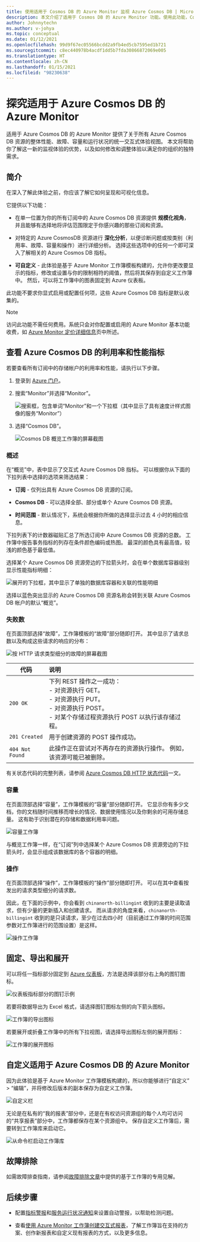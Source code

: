 ```yaml
---
title: 使用适用于 Cosmos DB 的 Azure Monitor 监视 Azure Cosmos DB | Microsoft Docs
description: 本文介绍了适用于 Cosmos DB 的 Azure Monitor 功能。使用此功能，Cosmos DB 所有者能够快速了解其 CosmosDB 帐户的性能和利用率问题。
author: Johnnytechn
ms.author: v-johya
ms.topic: conceptual
ms.date: 01/12/2021
ms.openlocfilehash: 99d9f67ec05566bcdd2a9fb4ed5cb7595ed1b721
ms.sourcegitcommit: c8ec440978b4acdf1dd5b7fda30866872069e005
ms.translationtype: HT
ms.contentlocale: zh-CN
ms.lasthandoff: 01/15/2021
ms.locfileid: "98230638"
---
```

# <a name="explore-azure-monitor-for-azure-cosmos-db"></a>探究适用于 Azure Cosmos DB 的 Azure Monitor

适用于 Azure Cosmos DB 的 Azure Monitor 提供了关于所有 Azure Cosmos DB 资源的整体性能、故障、容量和运行状况的统一交互式体验视图。 本文将帮助你了解这一新的监视体验的优势，以及如何修改和调整体验以满足你的组织的独特需求。   

## <a name="introduction"></a>简介

在深入了解此体验之前，你应该了解它如何呈现和可视化信息。 

它提供以下功能：

* 在单一位置为你的所有订阅中的 Azure Cosmos DB 资源提供 **规模化视角**，并且能够有选择地将评估范围限定于你感兴趣的那些订阅和资源。

* 对特定的 Azure CosmosDB 资源进行 **深化分析**，以便诊断问题或按类别（利用率、故障、容量和操作）进行详细分析。 选择这些选项中的任何一个即可深入了解相关的 Azure Cosmos DB 指标。  

* **可自定义** - 此体验是基于 Azure Monitor 工作簿模板构建的，允许你更改要显示的指标，修改或设置与你的限制相符的阈值，然后将其保存到自定义工作簿中。 然后，可以将工作簿中的图表固定到 Azure 仪表板。  

此功能不要求你显式启用或配置任何项，这些 Azure Cosmos DB 指标是默认收集的。

>[!NOTE]
>访问此功能不需任何费用。系统只会对你配置或启用的 Azure Monitor 基本功能收费，如 [Azure Monitor 定价详细信息](https://www.azure.cn/pricing/details/monitor/)页中所述。

## <a name="view-utilization-and-performance-metrics-for-azure-cosmos-db"></a>查看 Azure Cosmos DB 的利用率和性能指标

若要查看所有订阅中的存储帐户的利用率和性能，请执行以下步骤。

1. 登录到 [Azure 门户](https://portal.azure.cn)。

2. 搜索“Monitor”并选择“Monitor”。

    ![搜索框，包含单词“Monitor”和一个下拉框（其中显示了具有速度计样式图像的服务“Monitor”）](./media/cosmosdb-insights-overview/search-monitor.png)

3. 选择“Cosmos DB”。

    ![Cosmos DB 概览工作簿的屏幕截图](./media/cosmosdb-insights-overview/cosmos-db.png)

### <a name="overview"></a>概述

在“概览”中，表中显示了交互式 Azure Cosmos DB 指标。 可以根据你从下面的下拉列表中选择的选项来筛选结果：

* **订阅** - 仅列出具有 Azure Cosmos DB 资源的订阅。  

* **Cosmos DB** - 可以选择全部、部分或单个 Azure Cosmos DB 资源。

* **时间范围** - 默认情况下，系统会根据你所做的选择显示过去 4 小时的相应信息。

下拉列表下的计数器磁贴汇总了所选订阅中 Azure Cosmos DB 资源的总数。 工作簿中报告事务指标的列存在条件颜色编码或热图。 最深的颜色具有最高值，较浅的颜色基于最低值。 

选择某个 Azure Cosmos DB 资源旁边的下拉箭头时，会在单个数据库容器级别显示性能指标明细：

![展开的下拉框，其中显示了单独的数据库容器和关联的性能明细](./media/cosmosdb-insights-overview/container-view.png)

选择以蓝色突出显示的 Azure Cosmos DB 资源名称会转到关联 Azure Cosmos DB 帐户的默认“概览”。 

### <a name="failures"></a>失败数

在页面顶部选择“故障”，工作簿模板的“故障”部分随即打开。 其中显示了请求总数以及构成这些请求的响应的分布：

![按 HTTP 请求类型细分的故障的屏幕截图](./media/cosmosdb-insights-overview/failures.png)

| 代码 |  说明       | 
|-----------|:--------------------|
| `200 OK`  | 下列 REST 操作之一成功： </br>- 对资源执行 GET。 </br> - 对资源执行 PUT。 </br> - 对资源执行 POST。 </br> - 对某个存储过程资源执行 POST 以执行该存储过程。|
| `201 Created` | 用于创建资源的 POST 操作成功。 |
| `404 Not Found` | 此操作正在尝试对不再存在的资源执行操作。 例如，该资源可能已被删除。 |

有关状态代码的完整列表，请参阅 [Azure Cosmos DB HTTP 状态代码](https://docs.microsoft.com/rest/api/cosmos-db/http-status-codes-for-cosmosdb)一文。

### <a name="capacity"></a>容量

在页面顶部选择“容量”，工作簿模板的“容量”部分随即打开。 它显示你有多少文档，你的文档随时间推移而增长的情况、数据使用情况以及你剩余的可用存储总量。  这有助于识别潜在的存储和数据利用率问题。

![容量工作簿](./media/cosmosdb-insights-overview/capacity.png) 

与概览工作簿一样，在“订阅”列中选择某个 Azure Cosmos DB 资源旁边的下拉箭头时，会显示组成该数据库的各个容器的明细。

### <a name="operations"></a>操作 

在页面顶部选择“操作”，工作簿模板的“操作”部分随即打开。 可以在其中查看按发出的请求类型细分的请求数。 

因此，在下面的示例中，你会看到 `chinanorth-billingint` 收到的主要是读取请求，但有少量的更新插入和创建请求。 而从请求的角度来看，`chinanorth-billingint` 收到的是只读请求，至少在过去四小时（目前通过工作簿的时间范围参数对工作簿进行的范围设置）是这样。

![操作工作簿](./media/cosmosdb-insights-overview/operation.png) 

## <a name="pin-export-and-expand"></a>固定、导出和展开

可以将任一指标部分固定到 [Azure 仪表板](../../azure-portal/azure-portal-dashboards.md)，方法是选择该部分右上角的图钉图标。

![仪表板指标部分的图钉示例](./media/cosmosdb-insights-overview/pin.png)

若要将数据导出为 Excel 格式，请选择图钉图标左侧的向下箭头图标。

![工作簿的导出图标](./media/cosmosdb-insights-overview/export.png)

若要展开或折叠工作簿中的所有下拉视图，请选择导出图标左侧的展开图标：

![工作簿的展开图标](./media/cosmosdb-insights-overview/expand.png)

## <a name="customize-azure-monitor-for-azure-cosmos-db"></a>自定义适用于 Azure Cosmos DB 的 Azure Monitor

因为此体验是基于 Azure Monitor 工作簿模板构建的，所以你能够进行“自定义” > “编辑”，并将修改后版本的副本保存为自定义工作簿。 

![自定义栏](./media/cosmosdb-insights-overview/customize.png)

无论是在私有的“我的报表”部分中，还是在有权访问资源组的每个人均可访问的“共享报表”部分中，工作簿都保存在某个资源组中。 保存自定义工作簿后，需要转到工作簿库来启动它。

![从命令栏启动工作簿库](./media/cosmosdb-insights-overview/gallery.png)

## <a name="troubleshooting"></a>故障排除

如需故障排查指南，请参阅[故障排除文章](troubleshoot-workbooks.md)中提供的基于工作簿的专用见解。

## <a name="next-steps"></a>后续步骤

* 配置[指标警报](../platform/alerts-metric.md)和[服务运行状况通知](../../service-health/alerts-activity-log-service-notifications-portal.md)来设置自动警报，以帮助检测问题。

* 查看[使用 Azure Monitor 工作簿创建交互式报表](../platform/workbooks-overview.md)，了解工作簿旨在支持的方案、创作新报表和自定义现有报表的方式，以及更多信息。

